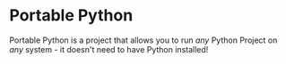 # Portable Python

Portable Python is a project that allows you to run _any_ Python Project on _any_ system - it doesn't need to have Python installed!
